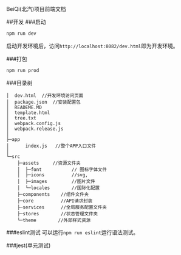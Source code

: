 BeiQi(北汽)项目前端文档

##开发
###启动
```js
npm run dev
```
启动开发环境后，访问`http://localhost:8082/dev.html`即为开发环境。

###打包
```js
npm run prod
```

###目录树

```shell 
│  dev.html  //开发环境访问页面
│  package.json  //安装配置包
│  READEME.MD
│  template.html  
│  tree.txt
│  webpack.config.js  
│  webpack.release.js
│  
├─app
│      index.js   //整个APP入口文件
│      
└─src
    ├─assets     //资源文件夹
    │  ├─font           // 图标字体文件
    │  ├─icons          //svg,
    │  ├─images         //图片文件
    │  └─locales        //国际化配置
    ├─components    //组件文件夹
    ├─core          //API请求封装
    ├─services      //全局服务配置文件夹
    ├─stores        //状态管理文件夹
    └─theme        //外部样式资源
```

###eslint测试
可以运行`npm run eslint`运行语法测试。

###jest(单元测试)
